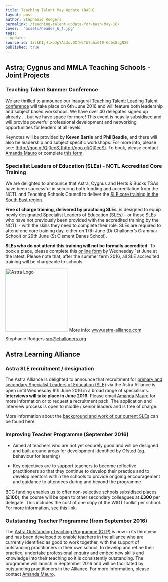 ```yaml
---
title: Teaching Talent May Update (BASH)
layout: post
author: Stephanie Rodgers
permalink: /teaching-talent-update-for-bash-May-16/
cover:  "assets/header_6_f.jpg"
tags:
- updates
source-id: 1izkK1j4lXpJpYAi3ovQXfNcTWZuhx6T0-6dbs8qgN20
published: true
---
```


## Astra; Cygnus and MMLA Teaching Schools - Joint Projects

### Teaching Talent Summer Conference

We are thrilled to announce our inaugural [Teaching Talent; Leading Talent conference](https://drive.google.com/a/challoners.org/file/d/0B8BuYUG--HR0TDVPZll4eV9nZXRXU3QtMWtJYlNuRTluSm4w/view) will take place on 6th June 2016 and will feature both leadership and subject based workshops.  We have over 40 delegates signed up already ... but we have space for more!  This event is heavily subsidised and will provide powerful professional development and networking opportunities for leaders at all levels.

Keynotes will be provided by **Keven Bartle** and **Phil Beadle**, and there will also be leadership and subject specific workshops.  For more info, please see: [http://goo.gl/Qj0ecS](http://goo.gl/Qj0ecS). To book, please contact [Amanda Mauro](mailto:amanda@astra-alliance.com) or complete [this form](http://goo.gl/forms/w4c9BOL2eg).

### Specialist Leaders of Education (SLEs) - NCTL Accredited Core Training

We are delighted to announce that Astra, Cygnus and Herts & Bucks TSAs have been successful in securing both funding and accreditation from the NCTL and Teaching Schools Council to deliver the [SLE core training in the South East region](http://www.astra-alliance.com/225/latest-news/article/76/specialist-leaders-of-education-sle-core-training).

**Free of charge training, delivered by practicing SLEs**, is designed to equip newly designated Specialist Leaders of Education (SLEs) - or those SLEs who have not previously been provided with the accredited training by the NCTL - with the skills they need to complete their role. SLEs are required to attend one core training day, either on 17th June (Dr Challoner’s Grammar School) or 29th June (St Clement Danes School).

**SLEs who do not attend this training will not be formally accredited.** To book a place, please complete this [online form](http://goo.gl/forms/zWIzOsVz3I) by Wednesday 1st June at the latest. Please note that, after the summer term 2016, all SLE accredited training will be chargeable to schools.

<img src="{{ site.url }}/assets/posts/LqDiA9p6d78OQrJmjp6zA_img_0.png" alt="Astra Logo" style="width: 200px; padding-bottom: 1em;"/>
More info: <a href="www.astra-alliance.com">www.astra-alliance.com</a>
Stephanie Rodgers  <a href="mailto:sro@challoners.org">sro@challoners.org</a>

## Astra Learning Alliance

### Astra SLE recruitment / designation

The Astra Alliance is delighted to announce that recruitment for [primary and secondary Specialist Leaders of Education (SLE)](http://www.astra-alliance.com/225/latest-news/article/59/specialist-leaders-of-education-recruitment-open) via the Astra Alliance is open until Wednesday 8th June 2016 in a broad range of specialisms.  **Interviews will take place in June 2016.**  Please email [Amanda Mauro](mailto:amanda@astra-alliance.com) for more information or to request a recruitment pack.  The application and interview process is open to middle / senior leaders and is free of charge.

More information about the [background and work of our current SLEs](http://www.astra-alliance.com/351/meet-our-sles) can be found here.

### Improving Teacher Programme (September 2016)

* Aimed at teachers who are not yet securely good and will be designed and built around areas for development identified by Ofsted (eg. behaviour for learning)

* Key objectives are to support teachers to become reflective practitioners so that they continue to develop their practice and to develop mentors within the schools to provide ongoing encouragement and guidance to attendees during and beyond the programme

BCC funding enables us to offer non-selective schools subsidised places (**£100**); the course will be open to other secondary colleagues at **£300** per delegate. This includes the cost of one copy of the WIGT toolkit per school.  For more information, see [this link](http://www.astra-alliance.com/225/latest-news/article/42/astra-improving-teaching-programme-2016).

### Outstanding Teacher Programme (from September 2016)

The [Astra Outstanding Teaching Programme (OTP)](http://www.astra-alliance.com/308/outstanding-teacher-programme-otp-secondary) is now in its third year and has been developed to enable teachers in the alliance who are currently identified as good to work together, with the support of outstanding practitioners in their own school, to develop and refine their practice, undertake professional enquiry and embed new skills and knowledge into their teaching so it is consistently outstanding.  The programme will launch in September 2016 and will be facilitated by outstanding practitioners in the Alliance. For more information, please contact [Amanda Mauro](mailto:amanda@astra-alliance.com).
